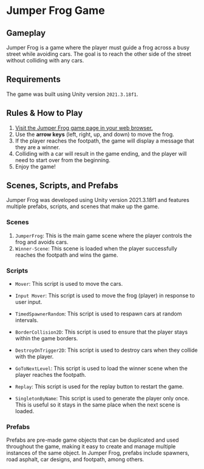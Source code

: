 # Jumper Frog Game

## Gameplay

Jumper Frog is a game where the player must guide a frog across a busy street while avoiding cars. The goal is to reach the other side of the street without colliding with any cars.

## Requirements

The game was built using Unity version `2021.3.18f1`.

## Rules & How to Play

1. [Visit the Jumper Frog game page in your web browser.](https://adiy55.itch.io/jumper-frog-game)
2. Use the **arrow keys** (left, right, up, and down) to move the frog.
3. If the player reaches the footpath, the game will display a message that they are a winner.
4. Colliding with a car will result in the game ending, and the player will need to start over from the beginning.
5. Enjoy the game!

## Scenes, Scripts, and Prefabs

Jumper Frog was developed using Unity version 2021.3.18f1 and features multiple prefabs, scripts, and scenes that make up the game.

### Scenes

1. `JumperFrog`: This is the main game scene where the player controls the frog and avoids cars.
2. `Winner-Scene`: This scene is loaded when the player successfully reaches the footpath and wins the game.

### Scripts

* `Mover`: This script is used to move the cars.

* `Input Mover`: This script is used to move the frog (player) in response to user input.

* `TimedSpawnerRandom`: This script is used to respawn cars at random intervals.

* `BorderCollision2D`: This script is used to ensure that the player stays within the game borders.

* `DestroyOnTrigger2D`: This script is used to destroy cars when they collide with the player.

* `GoToNextLevel`: This script is used to load the winner scene when the player reaches the footpath.

* `Replay`: This script is used for the replay button to restart the game.

* `SingletonByName`: This script is used to generate the player only once. This is useful so it stays in the same place when the next scene is loaded.

### Prefabs

Prefabs are pre-made game objects that can be duplicated and used throughout the game, making it easy to create and manage multiple instances of the same object. In Jumper Frog, prefabs include spawners, road asphalt, car designs, and footpath, among others.
